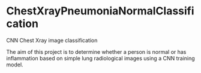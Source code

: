 # ChestXrayPneumoniaNormalClassification
CNN Chest Xray image classification

The aim of this project is to determine whether a person is normal or has inflammation based on simple lung radiological images using a CNN training model.
